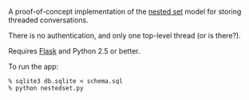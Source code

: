 A proof-of-concept implementation of the [nested set][] model for storing threaded conversations.

There is no authentication, and only one top-level thread (or is there?).

Requires [Flask][] and Python 2.5 or better.

To run the app:

    % sqlite3 db.sqlite < schema.sql
    % python nestedset.py

[nested set]: http://en.wikipedia.org/wiki/Nested_set_model
[Flask]: http://flask.pocoo.org/
